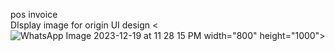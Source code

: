 pos invoice <br/>
DIsplay image for origin UI design < ![WhatsApp Image 2023-12-19 at 11 28 15 PM](https://github.com/vipuL2701/posinvoice/assets/142662414/b906ca53-0655-4bdb-be03-579b9f1a90ae)
 width="800" height="1000">
